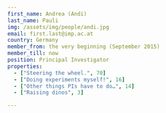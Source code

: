 ```yaml
---
first_name: Andrea (Andi)
last_name: Pauli
img: /assets/img/people/andi.jpg
email: first.last@imp.ac.at
country: Germany
member_from: the very beginning (September 2015)
member_till: now
position: Principal Investigator
properties:
  - ["Steering the wheel.", 70]
  - ["Doing experiments myself!", 16]
  - ["Other things PIs have to do…", 14]
  - ["Raising dinos", 3]

---
```

